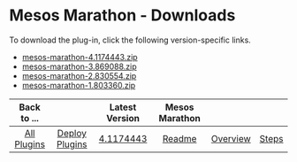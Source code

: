 
# Mesos Marathon - Downloads

To download the plug-in, click the following version-specific links.
- [mesos-marathon-4.1174443.zip](https://raw.githubusercontent.com/UrbanCode/IBM-UCD-PLUGINS/main/files/mesos-marathon/ucd-mesos-marathon-4.1174443.zip)
- [mesos-marathon-3.869088.zip](https://raw.githubusercontent.com/UrbanCode/IBM-UCD-PLUGINS/main/files/mesos-marathon/mesos-marathon-3.869088.zip)
- [mesos-marathon-2.830554.zip](https://raw.githubusercontent.com/UrbanCode/IBM-UCD-PLUGINS/main/files/mesos-marathon/mesos-marathon-2.830554.zip)
- [mesos-marathon-1.803360.zip](https://raw.githubusercontent.com/UrbanCode/IBM-UCD-PLUGINS/main/files/mesos-marathon/mesos-marathon-1.803360.zip)

|Back to ...||Latest Version|Mesos Marathon |||
| :---: | :---: | :---: | :---: | :---: | :---: |
|[All Plugins](../../index.md)|[Deploy Plugins](../README.md)|[4.1174443](https://raw.githubusercontent.com/UrbanCode/IBM-UCD-PLUGINS/main/files/mesos-marathon/ucd-mesos-marathon-4.1174443.zip)|[Readme](README.md)|[Overview](overview.md)|[Steps](steps.md)|
